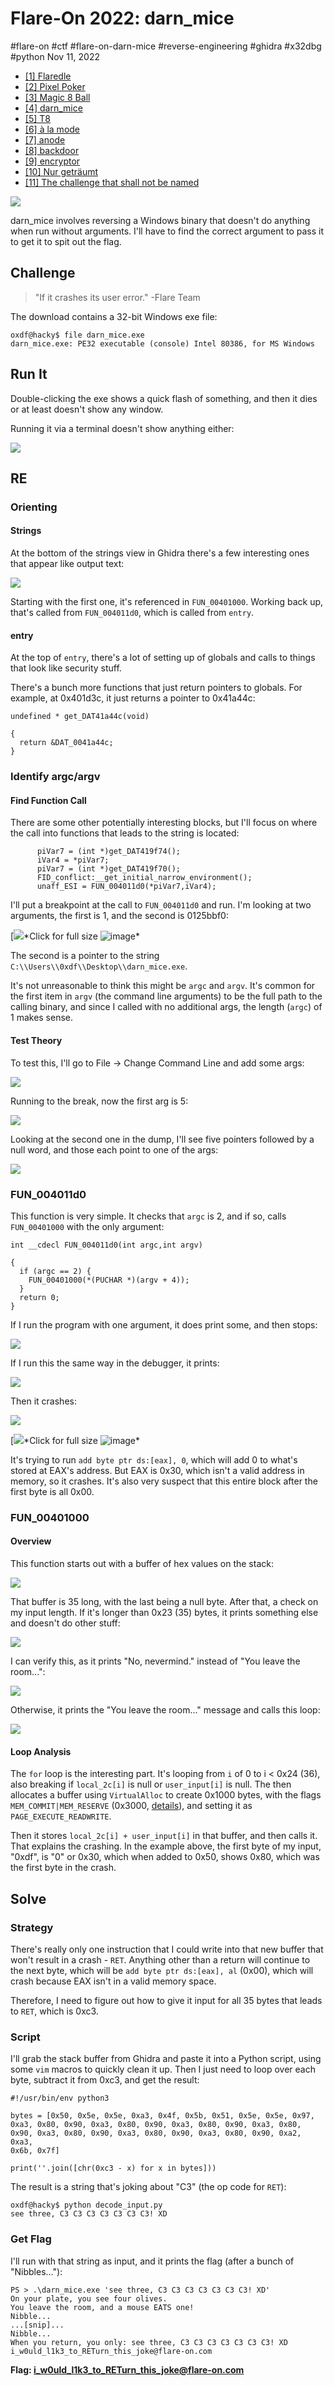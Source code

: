 

# Flare-On 2022: darn_mice

#flare-on #ctf #flare-on-darn-mice #reverse-engineering #ghidra #x32dbg
#python Nov 11, 2022






-   [\[1\] Flaredle](/flare-on-2022/flaredle)
-   [\[2\] Pixel Poker](/flare-on-2022/pixel_poker)
-   [\[3\] Magic 8 Ball](/flare-on-2022/magic_8_ball)
-   [\[4\] darn_mice](#)
-   [\[5\] T8](/flare-on-2022/t8)
-   [\[6\] à la mode](/flare-on-2022/alamode)
-   [\[7\] anode](/flare-on-2022/anode)
-   [\[8\] backdoor](/flare-on-2022/backdoor)
-   [\[9\] encryptor](/flare-on-2022/encryptor)
-   [\[10\] Nur geträumt](/flare-on-2022/nur_getraumt)
-   [\[11\] The challenge that shall not be
    named](/flare-on-2022/challenge_that_shall_not_be_named)




![](/img/flare2022-darnmice-cover.png)

darn_mice involves reversing a Windows binary that doesn't do anything
when run without arguments. I'll have to find the correct argument to
pass it to get it to spit out the flag.

## Challenge

> "If it crashes its user error." -Flare Team

The download contains a 32-bit Windows exe file:



    oxdf@hacky$ file darn_mice.exe 
    darn_mice.exe: PE32 executable (console) Intel 80386, for MS Windows



## Run It

Double-clicking the exe shows a quick flash of something, and then it
dies or at least doesn't show any window.

Running it via a terminal doesn't show anything either:

![](/img/image-20221003085733490.png)

## RE

### Orienting

#### Strings

At the bottom of the strings view in Ghidra there's a few interesting
ones that appear like output text:

![](/img/image-20221003142948732.png)

Starting with the first one, it's referenced in `FUN_00401000`. Working
back up, that's called from `FUN_004011d0`, which is called from
`entry`.

#### entry

At the top of `entry`, there's a lot of setting up of globals and calls
to things that look like security stuff.

There's a bunch more functions that just return pointers to globals. For
example, at 0x401d3c, it just returns a pointer to 0x41a44c:



    undefined * get_DAT41a44c(void)

    {
      return &DAT_0041a44c;
    }



### Identify argc/argv

#### Find Function Call

There are some other potentially interesting blocks, but I'll focus on
where the call into functions that leads to the string is located:



          piVar7 = (int *)get_DAT419f74();
          iVar4 = *piVar7;
          piVar7 = (int *)get_DAT419f70();
          FID_conflict:__get_initial_narrow_environment();
          unaff_ESI = FUN_004011d0(*piVar7,iVar4);



I'll put a breakpoint at the call to `FUN_004011d0` and run. I'm looking
at two arguments, the first is 1, and the second is 0125bbf0:

[![](/img/image-20221003144749340.png)*Click
for full size
![image*](/img/image-20221003144749340.png)

The second is a pointer to the string
`C:\\Users\\0xdf\\Desktop\\darn_mice.exe`.

It's not unreasonable to think this might be `argc` and `argv`. It's
common for the first item in `argv` (the command line arguments) to be
the full path to the calling binary, and since I called with no
additional args, the length (`argc`) of 1 makes sense.

#### Test Theory

To test this, I'll go to File -\> Change Command Line and add some args:

![](/img/image-20221003145111578.png)

Running to the break, now the first arg is 5:

![](/img/image-20221003145431233.png)

Looking at the second one in the dump, I'll see five pointers followed
by a null word, and those each point to one of the args:

![](/img/image-20221003145646017.png)

### FUN_004011d0

This function is very simple. It checks that `argc` is 2, and if so,
calls `FUN_00401000` with the only argument:



    int __cdecl FUN_004011d0(int argc,int argv)

    {
      if (argc == 2) {
        FUN_00401000(*(PUCHAR *)(argv + 4));
      }
      return 0;
    }



If I run the program with one argument, it does print some, and then
stops:

![](/img/image-20221003145902109.png)

If I run this the same way in the debugger, it prints:

![](/img/image-20221003150014924.png)

Then it crashes:

![](/img/image-20221003150027611.png)

[![](/img/image-20221003150045786.png)*Click
for full size
![image*](/img/image-20221003150045786.png)

It's trying to run `add byte ptr ds:[eax], 0`, which will add 0 to
what's stored at EAX's address. But EAX is 0x30, which isn't a valid
address in memory, so it crashes. It's also very suspect that this
entire block after the first byte is all 0x00.

### FUN_00401000

#### Overview

This function starts out with a buffer of hex values on the stack:

![](/img/image-20221003150539360.png)

That buffer is 35 long, with the last being a null byte. After that, a
check on my input length. If it's longer than 0x23 (35) bytes, it prints
something else and doesn't do other stuff:

![](/img/image-20221003150735101.png)

I can verify this, as it prints "No, nevermind." instead of "You leave
the room...":

![](/img/image-20221003150813499.png)

Otherwise, it prints the "You leave the room..." message and calls this
loop:

![](/img/image-20221003151428872.png)

#### Loop Analysis

The `for` loop is the interesting part. It's looping from `i` of 0 to i
\< 0x24 (36), also breaking if `local_2c[i]` is null or `user_input[i]`
is null. The then allocates a buffer using `VirtualAlloc` to create
0x1000 bytes, with the flags `MEM_COMMIT|MEM_RESERVE` (0x3000,
[details](https://learn.microsoft.com/en-us/windows/win32/api/memoryapi/nf-memoryapi-virtualalloc)),
and setting it as `PAGE_EXECUTE_READWRITE`.

Then it stores `local_2c[i] + user_input[i]` in that buffer, and then
calls it. That explains the crashing. In the example above, the first
byte of my input, "0xdf", is "0" or 0x30, which when added to 0x50,
shows 0x80, which was the first byte in the crash.

## Solve

### Strategy

There's really only one instruction that I could write into that new
buffer that won't result in a crash - `RET`. Anything other than a
return will continue to the next byte, which will be
`add byte ptr ds:[eax], al` (0x00), which will crash because EAX isn't
in a valid memory space.

Therefore, I need to figure out how to give it input for all 35 bytes
that leads to `RET`, which is 0xc3.

### Script

I'll grab the stack buffer from Ghidra and paste it into a Python
script, using some `vim` macros to quickly clean it up. Then I just need
to loop over each byte, subtract it from 0xc3, and get the result:



    #!/usr/bin/env python3

    bytes = [0x50, 0x5e, 0x5e, 0xa3, 0x4f, 0x5b, 0x51, 0x5e, 0x5e, 0x97, 0xa3, 0x80, 0x90, 0xa3, 0x80, 0x90, 0xa3, 0x80, 0x90, 0xa3, 0x80, 0x90, 0xa3, 0x80, 0x90, 0xa3, 0x80, 0x90, 0xa3, 0x80, 0x90, 0xa2, 0xa3, 
    0x6b, 0x7f]

    print(''.join([chr(0xc3 - x) for x in bytes]))



The result is a string that's joking about "C3" (the op code for `RET`):



    oxdf@hacky$ python decode_input.py 
    see three, C3 C3 C3 C3 C3 C3 C3! XD



### Get Flag

I'll run with that string as input, and it prints the flag (after a
bunch of "Nibbles..."):



    PS > .\darn_mice.exe 'see three, C3 C3 C3 C3 C3 C3 C3! XD'
    On your plate, you see four olives.
    You leave the room, and a mouse EATS one!
    Nibble...
    ...[snip]...
    Nibble...
    When you return, you only: see three, C3 C3 C3 C3 C3 C3 C3! XD
    i_w0uld_l1k3_to_RETurn_this_joke@flare-on.com



**Flag: i_w0uld_l1k3_to_RETurn_this_joke@flare-on.com**





